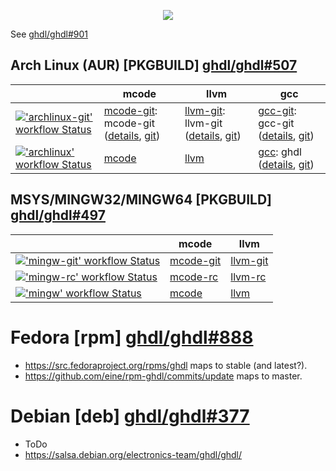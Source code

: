 <p align="center">
  <a title="Join the chat at https://gitter.im/ghdl1/Lobby" href="https://gitter.im/ghdl1/Lobby?utm_source=badge&utm_medium=badge&utm_campaign=pr-badge&utm_content=badge"><img src="https://img.shields.io/badge/chat-on%20gitter-4db797.svg?longCache=true&style=flat-square&logo=gitter&logoColor=e8ecef"></a><!--
  -->
</p>

See [ghdl/ghdl#901](https://github.com/ghdl/ghdl/issues/901)

## Arch Linux (AUR) [PKGBUILD] [ghdl/ghdl#507](https://github.com/ghdl/ghdl/issues/507)

| | mcode | llvm | gcc |
|---|---|---|---|
| [!['archlinux-git' workflow Status](https://img.shields.io/github/workflow/status/eine/ghdl-packaging/archlinux-git?longCache=true&style=flat-square&label=git)](https://github.com/eine/ghdl-packaging/actions?query=workflow%3Aarchlinux-git) | [mcode-git](./archlinux/mcode-git): mcode-git ([details](https://aur.archlinux.org/packages/ghdl-mcode-git/), [git](https://aur.archlinux.org/ghdl-mcode-git.git)) | [llvm-git](./archlinux/llvm-git): llvm-git ([details](https://aur.archlinux.org/packages/ghdl-llvm-git/), [git](https://aur.archlinux.org/ghdl-llvm-git.git)) | [gcc-git](./archlinux/gcc-git): gcc-git ([details](https://aur.archlinux.org/packages/ghdl-gcc-git/), [git](https://aur.archlinux.org/ghdl-gcc-git.git)) |
| [!['archlinux' workflow Status](https://img.shields.io/github/workflow/status/eine/ghdl-packaging/archlinux?longCache=true&style=flat-square&label=latest)](https://github.com/eine/ghdl-packaging/actions?query=workflow%3Aarchlinux) | [mcode](./archlinux/mcode) | [llvm](./archlinux/llvm-git) | [gcc](./archlinux/gcc): ghdl ([details](https://aur.archlinux.org/packages/ghdl/), [git](https://aur.archlinux.org/ghdl.git)) |

## MSYS/MINGW32/MINGW64 [PKGBUILD] [ghdl/ghdl#497](https://github.com/ghdl/ghdl/issues/497)

| | mcode | llvm |
|---|---|---|
| [!['mingw-git' workflow Status](https://img.shields.io/github/workflow/status/eine/ghdl-packaging/mingw-git?longCache=true&style=flat-square&label=git)](https://github.com/eine/ghdl-packaging/actions?query=workflow%3Amingw-git) | [mcode-git](./msys2-mingw/mcode-git) | [llvm-git](./msys2-mingw/llvm-git) |
| [!['mingw-rc' workflow Status](https://img.shields.io/github/workflow/status/eine/ghdl-packaging/mingw-rc?longCache=true&style=flat-square&label=rc)](https://github.com/eine/ghdl-packaging/actions?query=workflow%3Amingw-rc) | [mcode-rc](./msys2-mingw/mcode-rc) | [llvm-rc](./msys2-mingw/llvm-rc) |
| [!['mingw' workflow Status](https://img.shields.io/github/workflow/status/eine/ghdl-packaging/mingw?longCache=true&style=flat-square&label=latest)](https://github.com/eine/ghdl-packaging/actions?query=workflow%3Amingw) | [mcode](./msys2-mingw/mcode) | [llvm](./msys2-mingw/llvm) |

# Fedora [rpm] [ghdl/ghdl#888](https://github.com/ghdl/ghdl/issues/888)

- https://src.fedoraproject.org/rpms/ghdl maps to stable (and latest?).
- https://github.com/eine/rpm-ghdl/commits/update maps to master.

# Debian [deb] [ghdl/ghdl#377](https://github.com/ghdl/ghdl/issues/377)

- ToDo
- https://salsa.debian.org/electronics-team/ghdl/ghdl/

